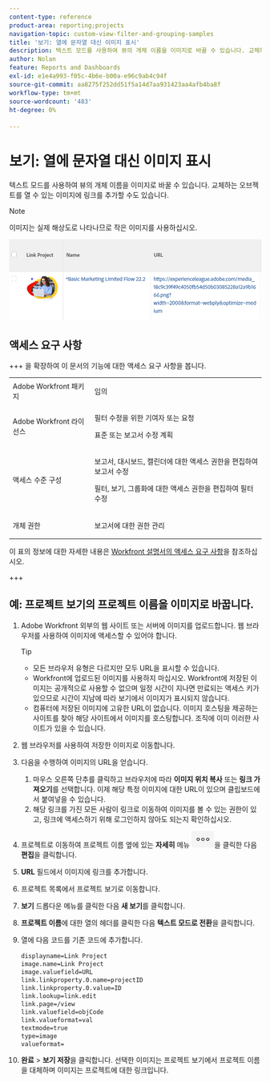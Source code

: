 ```yaml
---
content-type: reference
product-area: reporting;projects
navigation-topic: custom-view-filter-and-grouping-samples
title: '보기: 열에 문자열 대신 이미지 표시'
description: 텍스트 모드를 사용하여 뷰의 개체 이름을 이미지로 바꿀 수 있습니다. 교체하는 오브젝트를 열 수 있는 이미지에 링크를 추가할 수도 있습니다.
author: Nolan
feature: Reports and Dashboards
exl-id: e1e4a993-f05c-4b6e-b00a-e96c9ab4c94f
source-git-commit: aa8275f252dd51f5a14d7aa931423aa4afb4ba8f
workflow-type: tm+mt
source-wordcount: '483'
ht-degree: 0%

---
```


# 보기: 열에 문자열 대신 이미지 표시

<!--Audited: 11/2024-->

텍스트 모드를 사용하여 뷰의 개체 이름을 이미지로 바꿀 수 있습니다. 교체하는 오브젝트를 열 수 있는 이미지에 링크를 추가할 수도 있습니다.

>[!NOTE]
>
>이미지는 실제 해상도로 나타나므로 작은 이미지를 사용하십시오.

![프로젝트 이름을 이미지 및 링크로 바꾸기](assets/replace-project-name-with-image-and-link-350x125.png)

## 액세스 요구 사항

+++ 을 확장하여 이 문서의 기능에 대한 액세스 요구 사항을 봅니다. 

<table style="table-layout:auto"> 
 <col> 
 <col> 
 <tbody> 
  <tr> 
   <td role="rowheader">Adobe Workfront 패키지</td> 
   <td> <p>임의</p> </td> 
  </tr> 
  <tr> 
   <td role="rowheader">Adobe Workfront 라이선스</td> 
   <td> 
   <p>필터 수정을 위한 기여자 또는 요청 </p>
   <p>표준 또는 보고서 수정 계획</p>
  </tr> 
  <tr> 
   <td role="rowheader">액세스 수준 구성</td> 
   <td> <p>보고서, 대시보드, 캘린더에 대한 액세스 권한을 편집하여 보고서 수정</p> <p>필터, 보기, 그룹화에 대한 액세스 권한을 편집하여 필터 수정</p> </td> 
  </tr> 
  <tr> 
   <td role="rowheader">개체 권한</td> 
   <td> <p>보고서에 대한 권한 관리</p>  </td> 
  </tr> 
 </tbody> 
</table>

이 표의 정보에 대한 자세한 내용은 [Workfront 설명서의 액세스 요구 사항](/help/quicksilver/administration-and-setup/add-users/access-levels-and-object-permissions/access-level-requirements-in-documentation.md)을 참조하십시오.

+++

## 예: 프로젝트 보기의 프로젝트 이름을 이미지로 바꿉니다.

1. Adobe Workfront 외부의 웹 사이트 또는 서버에 이미지를 업로드합니다. 웹 브라우저를 사용하여 이미지에 액세스할 수 있어야 합니다.

   >[!TIP]
   >
   >* 모든 브라우저 유형은 다르지만 모두 URL을 표시할 수 있습니다.
   >* Workfront에 업로드된 이미지를 사용하지 마십시오. Workfront에 저장된 이미지는 공개적으로 사용할 수 없으며 일정 시간이 지나면 만료되는 액세스 키가 있으므로 시간이 지남에 따라 보기에서 이미지가 표시되지 않습니다.
   >* 컴퓨터에 저장된 이미지에 고유한 URL이 없습니다. 이미지 호스팅을 제공하는 사이트를 찾아 해당 사이트에서 이미지를 호스팅합니다. 조직에 이미 이러한 사이트가 있을 수 있습니다.

1. 웹 브라우저를 사용하여 저장한 이미지로 이동합니다.
1. 다음을 수행하여 이미지의 URL을 얻습니다.

   <!--
   <p data-mc-conditions="QuicksilverOrClassic.Draft mode">(NOTE: I used this blog post to document what kind of image we need for this: https://www.canto.com/blog/image-url/ (consulting uses this)) </p>
   -->

   1. 마우스 오른쪽 단추를 클릭하고 브라우저에 따라 **이미지 위치 복사** 또는 **링크 가져오기**&#x200B;를 선택합니다. 이제 해당 특정 이미지에 대한 URL이 있으며 클립보드에서 붙여넣을 수 있습니다.
   1. 해당 링크를 가진 모든 사람이 링크로 이동하여 이미지를 볼 수 있는 권한이 있고, 링크에 액세스하기 위해 로그인하지 않아도 되는지 확인하십시오.

1. 프로젝트로 이동하여 프로젝트 이름 옆에 있는 **자세히** 메뉴 ![자세히 아이콘](assets/more-icon-45x33.png)을 클릭한 다음 **편집**&#x200B;을 클릭합니다.

1. **URL** 필드에서 이미지에 링크를 추가합니다.
1. 프로젝트 목록에서 프로젝트 보기로 이동합니다.
1. **보기** 드롭다운 메뉴를 클릭한 다음 **새 보기**&#x200B;를 클릭합니다.
1. **프로젝트 이름**&#x200B;에 대한 열의 헤더를 클릭한 다음 **텍스트 모드로 전환**&#x200B;을 클릭합니다.

1. 열에 다음 코드를 기존 코드에 추가합니다.

   ```
   displayname=Link Project
   image.name=Link Project
   image.valuefield=URL
   link.linkproperty.0.name=projectID
   link.linkproperty.0.value=ID
   link.lookup=link.edit
   link.page=/view
   link.valuefield=objCode
   link.valueformat=val
   textmode=true
   type=image
   valueformat=
   ```

1. **완료** > **보기 저장**을 클릭합니다.
선택한 이미지는 프로젝트 보기에서 프로젝트 이름을 대체하며 이미지는 프로젝트에 대한 링크입니다.
